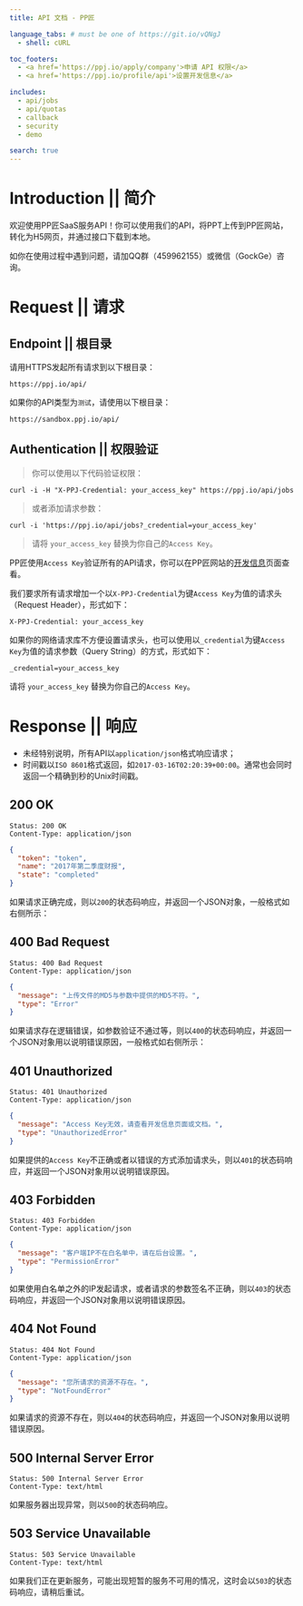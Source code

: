 ```yaml
---
title: API 文档 - PP匠

language_tabs: # must be one of https://git.io/vQNgJ
  - shell: cURL

toc_footers:
  - <a href='https://ppj.io/apply/company'>申请 API 权限</a>
  - <a href='https://ppj.io/profile/api'>设置开发信息</a>

includes:
  - api/jobs
  - api/quotas
  - callback
  - security
  - demo

search: true
---
```


# Introduction || 简介

欢迎使用PP匠SaaS服务API！你可以使用我们的API，将PPT上传到PP匠网站，转化为H5网页，并通过接口下载到本地。

如你在使用过程中遇到问题，请加QQ群（459962155）或微信（GockGe）咨询。

# Request || 请求

## Endpoint ||  根目录

请用HTTPS发起所有请求到以下根目录：

`https://ppj.io/api/`

如果你的API类型为`测试`，请使用以下根目录：

`https://sandbox.ppj.io/api/`

## Authentication || 权限验证

> 你可以使用以下代码验证权限：

```shell
curl -i -H "X-PPJ-Credential: your_access_key" https://ppj.io/api/jobs
```

> 或者添加请求参数：

```shell
curl -i 'https://ppj.io/api/jobs?_credential=your_access_key'
```

> 请将 `your_access_key` 替换为你自己的`Access Key`。

PP匠使用`Access Key`验证所有的API请求，你可以在PP匠网站的[开发信息](https://ppj.io/profile/api)页面查看。

我们要求所有请求增加一个以`X-PPJ-Credential`为键`Access Key`为值的请求头（Request Header），形式如下：

`X-PPJ-Credential: your_access_key`

如果你的网络请求库不方便设置请求头，也可以使用以`_credential`为键`Access Key`为值的请求参数（Query String）的方式，形式如下：

`_credential=your_access_key`

<aside class="notice">
请将 <code>your_access_key</code> 替换为你自己的<code>Access Key</code>。
</aside>

# Response || 响应

- 未经特别说明，所有API以`application/json`格式响应请求；
- 时间戳以`ISO 8601`格式返回，如`2017-03-16T02:20:39+00:00`。通常也会同时返回一个精确到秒的Unix时间戳。

## 200 OK

```http
Status: 200 OK
Content-Type: application/json
```
```json
{
  "token": "token",
  "name": "2017年第二季度财报",
  "state": "completed"
}
```

如果请求正确完成，则以`200`的状态码响应，并返回一个JSON对象，一般格式如右侧所示：

## 400 Bad Request

```http
Status: 400 Bad Request
Content-Type: application/json
```

```json
{
  "message": "上传文件的MD5与参数中提供的MD5不符。",
  "type": "Error"
}
```

如果请求存在逻辑错误，如参数验证不通过等，则以`400`的状态码响应，并返回一个JSON对象用以说明错误原因，一般格式如右侧所示：

## 401 Unauthorized

```http
Status: 401 Unauthorized
Content-Type: application/json
```

```json
{
  "message": "Access Key无效，请查看开发信息页面或文档。",
  "type": "UnauthorizedError"
}
```

如果提供的`Access Key`不正确或者以错误的方式添加请求头，则以`401`的状态码响应，并返回一个JSON对象用以说明错误原因。

## 403 Forbidden

```http
Status: 403 Forbidden
Content-Type: application/json
```

```json
{
  "message": "客户端IP不在白名单中，请在后台设置。",
  "type": "PermissionError"
}
```

如果使用白名单之外的IP发起请求，或者请求的参数签名不正确，则以`403`的状态码响应，并返回一个JSON对象用以说明错误原因。

## 404 Not Found

```http
Status: 404 Not Found
Content-Type: application/json
```

```json
{
  "message": "您所请求的资源不存在。",
  "type": "NotFoundError"
}
```

如果请求的资源不存在，则以`404`的状态码响应，并返回一个JSON对象用以说明错误原因。

## 500 Internal Server Error

```http
Status: 500 Internal Server Error
Content-Type: text/html
```

如果服务器出现异常，则以`500`的状态码响应。

## 503 Service Unavailable

```http
Status: 503 Service Unavailable
Content-Type: text/html
```

如果我们正在更新服务，可能出现短暂的服务不可用的情况，这时会以`503`的状态码响应，请稍后重试。
